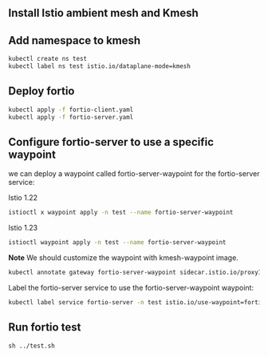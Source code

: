 ## Install Istio ambient mesh and Kmesh

## Add namespace to kmesh

```bash
kubectl create ns test
kubectl label ns test istio.io/dataplane-mode=kmesh
```

## Deploy fortio

```bash
kubectl apply -f fortio-client.yaml
kubectl apply -f fortio-server.yaml
```

## Configure fortio-server to use a specific waypoint

we can deploy a waypoint called fortio-server-waypoint for the fortio-server service:


Istio 1.22

```bash
istioctl x waypoint apply -n test --name fortio-server-waypoint

```
Istio 1.23

```bash
istioctl waypoint apply -n test --name fortio-server-waypoint

```

**Note** We should customize the waypoint with kmesh-waypoint image.

```bash
kubectl annotate gateway fortio-server-waypoint sidecar.istio.io/proxyImage=ghcr.io/kmesh-net/waypoint:latest
```

Label the fortio-server service to use the fortio-server-waypoint waypoint:

```bash
kubectl label service fortio-server -n test istio.io/use-waypoint=fortio-server-waypoint
```


## Run fortio test

```
sh ../test.sh
```
